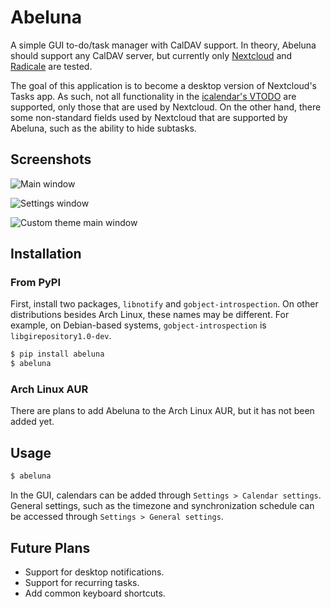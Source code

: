 # Abeluna
A simple GUI to-do/task manager with CalDAV support. In theory, Abeluna should support any CalDAV server, but currently only [Nextcloud](https://apps.nextcloud.com/apps/tasks) and [Radicale](https://radicale.org/3.0.html) are tested.

The goal of this application is to become a desktop version of Nextcloud's Tasks app. As such, not all functionality in the [icalendar's VTODO](https://icalendar.org/iCalendar-RFC-5545/3-6-2-to-do-component.html) are supported, only those that are used by Nextcloud. On the other hand, there some non-standard fields used by Nextcloud that are supported by Abeluna, such as the ability to hide subtasks.

## Screenshots

![Main window](https://i.imgur.com/8WP2OPj.png)

![Settings window](https://i.imgur.com/d29WsE2.png)

![Custom theme main window](https://i.imgur.com/rZWjWt2.png)

## Installation

### From PyPI
First, install two packages, `libnotify` and `gobject-introspection`. On other distributions besides Arch Linux, these names may be different. For example, on Debian-based systems, `gobject-introspection` is `libgirepository1.0-dev`.

```sh
$ pip install abeluna
$ abeluna
```

### Arch Linux AUR
There are plans to add Abeluna to the Arch Linux AUR, but it has not been added yet.

## Usage
```sh
$ abeluna
```

In the GUI, calendars can be added through `Settings > Calendar settings`. General settings, such as the timezone and synchronization schedule can be accessed through `Settings > General settings`.

## Future Plans
 - Support for desktop notifications.
 - Support for recurring tasks.
 - Add common keyboard shortcuts.
